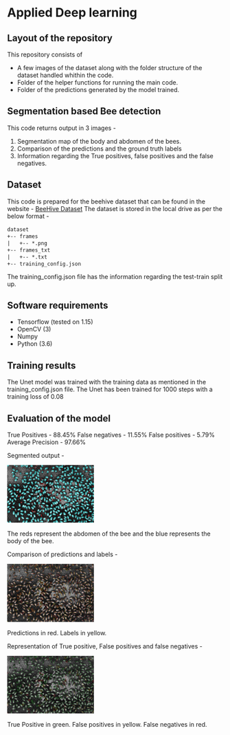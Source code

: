 # Applied Deep learning 

## Layout of the repository 
This repository consists of 
- A few images of the dataset along with the folder structure of the dataset handled whithin the code. 
- Folder of the helper functions for running the main code. 
- Folder of the predictions generated by the model trained. 

## Segmentation based Bee detection
This code returns output in 3 images - 
1. Segmentation map of the body and abdomen of the bees. 
2. Comparison of the predictions and the ground truth labels 
3. Information regarding the True positives, false positives and the false negatives. 

## Dataset
This code is prepared for the beehive dataset that can be found in the website - [BeeHive Dataset](https://groups.oist.jp/bptu/honeybee-tracking-dataset)
The dataset is stored in the local drive as per the below format - 
```
dataset
+-- frames  
|   +-- *.png  
+-- frames_txt  
|   +-- *.txt 
+-- training_config.json
```
The training_config.json file has the information regarding the test-train split up.
## Software requirements
- Tensorflow (tested on 1.15)
- OpenCV (3) 
- Numpy
- Python (3.6)

## Training results
The Unet model was trained with the training data as mentioned in the training_config.json file. The Unet has been trained for 1000 steps with a training loss of 0.08

## Evaluation of the model 

True Positives - 88.45% 
False negatives - 11.55% 
False positives - 5.79% 
Average Precision - 97.66% 

Segmented output - 

<img src="https://github.com/kartikshekhar/Bee_Segmentation/blob/main/predict_result/frame_30fps_002115_seg_map.png" alt="drawing" width="40%"/>

The reds represent the abdomen of the bee and the blue represents the body of the bee.

Comparison of predictions and labels - 

<img src="https://github.com/kartikshekhar/Bee_Segmentation/blob/main/predict_result/frame_30fps_002115_mixed.png" alt="drawing" width="40%"/>

Predictions in red. Labels in yellow. 

Representation of True positive, False positives and false negatives - 

<img src="https://github.com/kartikshekhar/Bee_Segmentation/blob/main/predict_result/frame_30fps_002115_detail.png" alt="drawing" width="40%"/>

True Positive in green. False positives in yellow. False negatives in red. 
